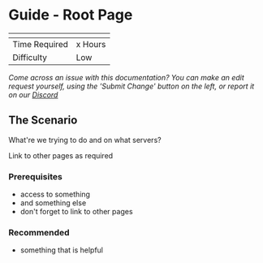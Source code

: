 # Guide - Root Page



<table data-view="cards"><thead><tr><th></th><th></th></tr></thead><tbody><tr><td>Time Required</td><td>x Hours</td></tr><tr><td>Difficulty</td><td>Low</td></tr></tbody></table>

_Come across an issue with this documentation? You can make an edit request yourself, using the 'Submit Change' button on the left, or report it on our_ [_Discord_](https://discord.agamersgrind.com)

## The Scenario

What're we trying to do and on what servers?&#x20;

Link to other pages as required

### Prerequisites

* access to something
* and something else
* don't forget to link to other pages

### Recommended

* something that is helpful
